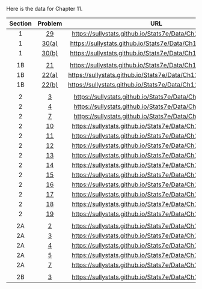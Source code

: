 Here is the data for Chapter 11.

|Section|Problem|URL|
|:---:|:---:|:---:|
|1|[29](https://sullystats.github.io/Stats7e/Data/Ch11/11_1_29.csv)|<a>https://sullystats.github.io/Stats7e/Data/Ch11/11_1_29.csv</a><br/>|
|1|[30(a)](https://sullystats.github.io/Stats7e/Data/Ch11/11_1_30a.csv)|<a>https://sullystats.github.io/Stats7e/Data/Ch11/11_1_30a.csv</a><br/>|
|1|[30(b)](https://sullystats.github.io/Stats7e/Data/Ch11/11_1_30b.csv)|<a>https://sullystats.github.io/Stats7e/Data/Ch11/11_1_30b.csv</a><br/>|
| | |
|1B|[21](https://sullystats.github.io/Stats7e/Data/Ch11/11_1B_21.csv)|<a>https://sullystats.github.io/Stats7e/Data/Ch11/11_1B_21.csv</a><br/>|
|1B|[22(a)](https://sullystats.github.io/Stats7e/Data/Ch11/11_1B_22a.csv)|<a>https://sullystats.github.io/Stats7e/Data/Ch11/11_1B_22a.csv</a><br/>|
|1B|[22(b)](https://sullystats.github.io/Stats7e/Data/Ch11/11_1B_22b.csv)|<a>https://sullystats.github.io/Stats7e/Data/Ch11/11_1B_22b.csv</a><br/>|
| | |
|2|[3](https://sullystats.github.io/Stats7e/Data/Ch11/11_2_3.csv)|<a>https://sullystats.github.io/Stats7e/Data/Ch11/11_2_3.csv</a><br/>|
|2|[4](https://sullystats.github.io/Stats7e/Data/Ch11/11_2_4.csv)|<a>https://sullystats.github.io/Stats7e/Data/Ch11/11_2_4.csv</a><br/>|
|2|[7](https://sullystats.github.io/Stats7e/Data/Ch11/11_2_7.csv)|<a>https://sullystats.github.io/Stats7e/Data/Ch11/11_2_7.csv</a><br/>|
|2|[10](https://sullystats.github.io/Stats7e/Data/Ch11/11_2_10.csv)|<a>https://sullystats.github.io/Stats7e/Data/Ch11/11_2_10.csv</a><br/>|
|2|[11](https://sullystats.github.io/Stats7e/Data/Ch11/11_2_11.csv)|<a>https://sullystats.github.io/Stats7e/Data/Ch11/11_2_11.csv</a><br/>|
|2|[12](https://sullystats.github.io/Stats7e/Data/Ch11/11_2_12.csv)|<a>https://sullystats.github.io/Stats7e/Data/Ch11/11_2_12.csv</a><br/>|
|2|[13](https://sullystats.github.io/Stats7e/Data/Ch11/11_2_13.csv)|<a>https://sullystats.github.io/Stats7e/Data/Ch11/11_2_13.csv</a><br/>|
|2|[14](https://sullystats.github.io/Stats7e/Data/Ch11/11_2_14.csv)|<a>https://sullystats.github.io/Stats7e/Data/Ch11/11_2_14.csv</a><br/>|
|2|[15](https://sullystats.github.io/Stats7e/Data/Ch11/11_2_15.csv)|<a>https://sullystats.github.io/Stats7e/Data/Ch11/11_2_15.csv</a><br/>|
|2|[16](https://sullystats.github.io/Stats7e/Data/Ch11/11_2_16.csv)|<a>https://sullystats.github.io/Stats7e/Data/Ch11/11_2_16.csv</a><br/>|
|2|[17](https://sullystats.github.io/Stats7e/Data/Ch11/11_2_17.csv)|<a>https://sullystats.github.io/Stats7e/Data/Ch11/11_2_17.csv</a><br/>|
|2|[18](https://sullystats.github.io/Stats7e/Data/Ch11/11_2_18.csv)|<a>https://sullystats.github.io/Stats7e/Data/Ch11/11_2_18.csv</a><br/>|
|2|[19](https://sullystats.github.io/Stats7e/Data/Ch11/11_2_19.csv)|<a>https://sullystats.github.io/Stats7e/Data/Ch11/11_2_19.csv</a><br/>|
| | |
|2A|[2](https://sullystats.github.io/Stats7e/Data/Ch11/11_2A_2.csv)|<a>https://sullystats.github.io/Stats7e/Data/Ch11/11_2A_2.csv</a><br/>|
|2A|[3](https://sullystats.github.io/Stats7e/Data/Ch11/11_2A_3.csv)|<a>https://sullystats.github.io/Stats7e/Data/Ch11/11_2A_3.csv</a><br/>|
|2A|[4](ht5tps://sullystats.github.io/Stats7e/Data/Ch11/11_2A_4.csv)|<a>https://sullystats.github.io/Stats7e/Data/Ch11/11_2A_4.csv</a><br/>|
|2A|[5](https://sullystats.github.io/Stats7e/Data/Ch11/11_2A_5.csv)|<a>https://sullystats.github.io/Stats7e/Data/Ch11/11_2A_5.csv</a><br/>|
|2A|[7](https://sullystats.github.io/Stats7e/Data/Ch11/11_2A_7.csv)|<a>https://sullystats.github.io/Stats7e/Data/Ch11/11_2A_7.csv</a><br/>|
| | |
|2B|[3](https://sullystats.github.io/Stats7e/Data/Ch11/11_2B_3.csv)|<a>https://sullystats.github.io/Stats7e/Data/Ch11/11_2B_3.csv</a><br/>|
